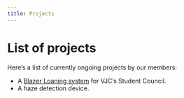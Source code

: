 ```yaml
---
title: Projects
---
```

# List of projects

Here’s a list of currently ongoing projects by our members:

- A [Blazer Loaning system](https://vjcblazer.appspot.com/) for VJC’s Student Council.
- A haze detection device.
